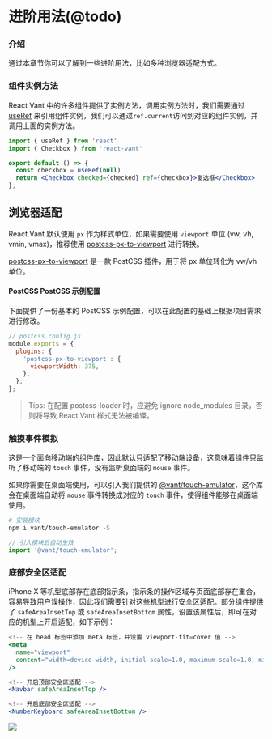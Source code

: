 # 进阶用法(@todo)

### 介绍

通过本章节你可以了解到一些进阶用法，比如多种浏览器适配方式。

### 组件实例方法

React Vant 中的许多组件提供了实例方法，调用实例方法时，我们需要通过 [useRef](https://v3.cn.vuejs.org/guide/component-template-refs.html) 来引用组件实例，我们可以通过`ref.current`访问到对应的组件实例，并调用上面的实例方法。

```jsx
import { useRef } from 'react'
import { Checkbox } from 'react-vant'

export default () => {
  const checkbox = useRef(null)
  return <Checkbox checked={checked} ref={checkbox}>复选框</Checkbox>
};

```


## 浏览器适配

React Vant 默认使用 `px` 作为样式单位，如果需要使用 `viewport` 单位 (vw, vh, vmin, vmax)，推荐使用 [postcss-px-to-viewport](https://github.com/evrone/postcss-px-to-viewport) 进行转换。

[postcss-px-to-viewport](https://github.com/evrone/postcss-px-to-viewport) 是一款 PostCSS 插件，用于将 px 单位转化为 vw/vh 单位。

#### PostCSS PostCSS 示例配置

下面提供了一份基本的 PostCSS 示例配置，可以在此配置的基础上根据项目需求进行修改。

```js
// postcss.config.js
module.exports = {
  plugins: {
    'postcss-px-to-viewport': {
      viewportWidth: 375,
    },
  },
};
```

> Tips: 在配置 postcss-loader 时，应避免 ignore node_modules 目录，否则将导致 React Vant 样式无法被编译。

### 触摸事件模拟

这是一个面向移动端的组件库，因此默认只适配了移动端设备，这意味着组件只监听了移动端的 `touch` 事件，没有监听桌面端的 `mouse` 事件。

如果你需要在桌面端使用，可以引入我们提供的 [@vant/touch-emulator](https://github.com/youzan/vant/tree/dev/packages/vant-touch-emulator)，这个库会在桌面端自动将 `mouse` 事件转换成对应的 `touch` 事件，使得组件能够在桌面端使用。

```bash
# 安装模块
npm i vant/touch-emulator -S
```

```js
// 引入模块后自动生效
import '@vant/touch-emulator';
```

### 底部安全区适配

iPhone X 等机型底部存在底部指示条，指示条的操作区域与页面底部存在重合，容易导致用户误操作，因此我们需要针对这些机型进行安全区适配。部分组件提供了 `safeAreaInsetTop` 或 `safeAreaInsetBottom` 属性，设置该属性后，即可在对应的机型上开启适配，如下示例：

```jsx
<!-- 在 head 标签中添加 meta 标签，并设置 viewport-fit=cover 值 -->
<meta
  name="viewport"
  content="width=device-width, initial-scale=1.0, maximum-scale=1.0, minimum-scale=1.0, viewport-fit=cover"
/>

<!-- 开启顶部安全区适配 -->
<Navbar safeAreaInsetTop />

<!-- 开启底部安全区适配 -->
<NumberKeyboard safeAreaInsetBottom />
```

<img src="https://img.yzcdn.cn/vant/safearea.png">
